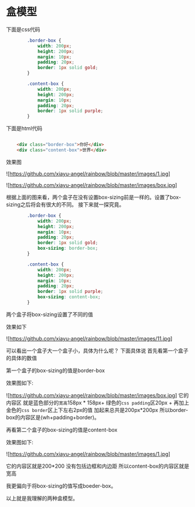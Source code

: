 # 盒模型

下面是css代码
```css
        .border-box {
            width: 200px;
            height: 200px;
            margin: 10px;
            padding: 20px;
            border: 1px solid gold;
        }

        .content-box {
            width: 200px;
            height: 200px;
            margin: 10px;
            padding: 20px;
            border: 1px solid purple;
        }

```
下面是html代码
```html

    <div class="border-box">你好</div>
    <div class="content-box">世界</div>

```

效果图

![https://github.com/xiayu-angel/rainbow/blob/master/images/1.jpg]

![https://github.com/xiayu-angel/rainbow/blob/master/images/box.jpg]

根据上面的图来看，两个盒子在没有设置box-sizing前是一样的。设置了box-sizing之后将会有很大的不同。
接下来就一探究竟。

```css
        .border-box {
            width: 200px;
            height: 200px;
            margin: 10px;
            padding: 20px;
            border: 1px solid gold;
            box-sizing: border-box;
        }

        .content-box {
            width: 200px;
            height: 200px;
            margin: 10px;
            padding: 20px;
            border: 1px solid purple;
            box-sizing: content-box;
        }

```
两个盒子将box-sizing设置了不同的值

效果如下

![https://github.com/xiayu-angel/rainbow/blob/master/images/11.jpg]

可以看出一个盒子大一个盒子小，具体为什么呢？ 下面具体说
首先看第一个盒子的具体的数值

第一个盒子的box-sizing的值是border-box

效果图如下:

![https://github.com/xiayu-angel/rainbow/blob/master/images/box.jpg]
它的内容区 就是蓝色部分的`宽高`158px * 158px+ 绿色的`css padding`区20px + 再加上金色的`css border`区上下左右2px的值  加起来总共是200px*200px 所以border-box的内容区是(wh+padding+border)。  

再看第二个盒子的box-sizing的值是content-box

效果图如下:

![https://github.com/xiayu-angel/rainbow/blob/master/images/1.jpg]

它的内容区就是200*200 没有包括边框和内边距 所以content-box的内容区就是宽高

我更偏向于将box-sizing的值写成boeder-box。

以上就是我理解的两种盒模型。


